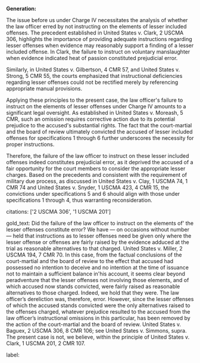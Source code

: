 **Generation:**

The issue before us under Charge IV necessitates the analysis of whether the law officer erred by not instructing on the elements of lesser included offenses. The precedent established in United States v. Clark, 2 USCMA 306, highlights the importance of providing adequate instructions regarding lesser offenses when evidence may reasonably support a finding of a lesser included offense. In Clark, the failure to instruct on voluntary manslaughter when evidence indicated heat of passion constituted prejudicial error.

Similarly, in United States v. Gilbertson, 4 CMR 57, and United States v. Strong, 5 CMR 55, the courts emphasized that instructional deficiencies regarding lesser offenses could not be rectified merely by referencing appropriate manual provisions.

Applying these principles to the present case, the law officer's failure to instruct on the elements of lesser offenses under Charge IV amounts to a significant legal oversight. As established in United States v. Moreash, 5 CMR, such an omission requires corrective action due to its potential prejudice to the accused's substantial rights. The fact that the court-martial and the board of review ultimately convicted the accused of lesser included offenses for specifications 1 through 6 further underscores the necessity for proper instructions.

Therefore, the failure of the law officer to instruct on these lesser included offenses indeed constitutes prejudicial error, as it deprived the accused of a fair opportunity for the court members to consider the appropriate lesser charges. Based on the precedents and consistent with the requirement of military due process, as discussed in United States v. Clay, 1 USCMA 74, 1 CMR 74 and United States v. Snyder, 1 USCMA 423, 4 CMR 15, the convictions under specifications 5 and 6 should align with those under specifications 1 through 4, thus warranting reconsideration.

citations: ['2 USCMA 306', '1 USCMA 201']

gold_text: Did the failure of the law officer to instruct on the elements of' the lesser offenses constitute error? We have — on occasions without number — held that instructions as to lesser offenses need be given only where the lesser offense or offenses are fairly raised by the evidence adduced at the trial as reasonable alternatives to that charged. United States v. Miller, 2 USCMA 194, 7 CMR 70. In this case, from the factual conclusions of the court-martial and the board of review to the effect that accused had possessed no intention to deceive and no intention at the time of issuance not to maintain a sufficient balance in'his account, it seems clear beyond peradventure that the lesser offenses not involving those elements, and of which accused now stands convicted, were fairly raised as reasonable alternatives to those charged. Indeed, we hold that they were. The law officer’s dereliction was, therefore, error. However, since the lesser offenses of which the accused stands convicted were the only alternatives raised to the offenses charged, whatever prejudice resulted to the accused from the law officer’s instructional omissions in this particular, has been removed by the action of the court-martial and the board of review. United States v. Baguex, 2 USCMA 306, 8 CMR 106; see United States v. Simmons, supra. The present case is not, we believe, within the principle of United States v. Clark, 1 USCMA 201, 2 CMR 107.

label: 
